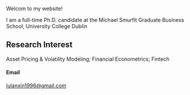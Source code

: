 

Welcom to my website!

I am a full-time Ph.D. candidate at the Michael Smurfit Graduate Business School, University College Dublin

## Research Interest
Asset Pricing & Volatility Modeling; Financial Econometrics; Fintech

#### Email
lulanxin1996@gmail.com



